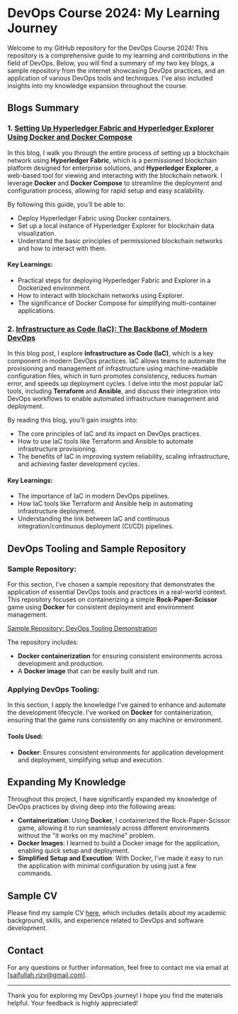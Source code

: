 # DevOps Course 2024: My Learning Journey

Welcome to my GitHub repository for the DevOps Course 2024! This repository is a comprehensive guide to my learning and contributions in the field of DevOps. Below, you will find a summary of my two key blogs, a sample repository from the internet showcasing DevOps practices, and an application of various DevOps tools and techniques. I've also included insights into my knowledge expansion throughout the course.

## Blogs Summary

### 1. [Setting Up Hyperledger Fabric and Hyperledger Explorer Using Docker and Docker Compose](https://medium.com/@saifullah.rizv/setting-up-hyperledger-fabric-and-hyperledger-explorer-using-docker-and-docker-compose-ef0f079ab688)
In this blog, I walk you through the entire process of setting up a blockchain network using **Hyperledger Fabric**, which is a permissioned blockchain platform designed for enterprise solutions, and **Hyperledger Explorer**, a web-based tool for viewing and interacting with the blockchain network. I leverage **Docker** and **Docker Compose** to streamline the deployment and configuration process, allowing for rapid setup and easy scalability. 

By following this guide, you’ll be able to:
- Deploy Hyperledger Fabric using Docker containers.
- Set up a local instance of Hyperledger Explorer for blockchain data visualization.
- Understand the basic principles of permissioned blockchain networks and how to interact with them.

#### Key Learnings:
- Practical steps for deploying Hyperledger Fabric and Explorer in a Dockerized environment.
- How to interact with blockchain networks using Explorer.
- The significance of Docker Compose for simplifying multi-container applications.

### 2. [Infrastructure as Code (IaC): The Backbone of Modern DevOps](https://medium.com/@saifullah.rizv/infrastructure-as-code-iac-the-backbone-of-modern-devops-0bed7d019608)
In this blog post, I explore **Infrastructure as Code (IaC)**, which is a key component in modern DevOps practices. IaC allows teams to automate the provisioning and management of infrastructure using machine-readable configuration files, which in turn promotes consistency, reduces human error, and speeds up deployment cycles. I delve into the most popular IaC tools, including **Terraform** and **Ansible**, and discuss their integration into DevOps workflows to enable automated infrastructure management and deployment.

By reading this blog, you’ll gain insights into:
- The core principles of IaC and its impact on DevOps practices.
- How to use IaC tools like Terraform and Ansible to automate infrastructure provisioning.
- The benefits of IaC in improving system reliability, scaling infrastructure, and achieving faster development cycles.

#### Key Learnings:
- The importance of IaC in modern DevOps pipelines.
- How IaC tools like Terraform and Ansible help in automating infrastructure deployment.
- Understanding the link between IaC and continuous integration/continuous deployment (CI/CD) pipelines.
## DevOps Tooling and Sample Repository

### Sample Repository:
For this section, I’ve chosen a sample repository that demonstrates the application of essential DevOps tools and practices in a real-world context. This repository focuses on containerizing a simple **Rock-Paper-Scissor** game using **Docker** for consistent deployment and environment management.

[Sample Repository: DevOps Tooling Demonstration](https://github.com/Nvm-seff/Rock-Paper-Scissor)

The repository includes:
- **Docker containerization** for ensuring consistent environments across development and production.
- A **Docker image** that can be easily built and run.
  
### Applying DevOps Tooling:
In this section, I apply the knowledge I’ve gained to enhance and automate the development lifecycle. I've worked on **Docker** for containerization, ensuring that the game runs consistently on any machine or environment.

#### Tools Used:
- **Docker**: Ensures consistent environments for application development and deployment, simplifying setup and execution.
  
## Expanding My Knowledge

Throughout this project, I have significantly expanded my knowledge of DevOps practices by diving deep into the following areas:

- **Containerization**: Using **Docker**, I containerized the Rock-Paper-Scissor game, allowing it to run seamlessly across different environments without the "it works on my machine" problem.
- **Docker Images**: I learned to build a Docker image for the application, enabling quick setup and deployment.
- **Simplified Setup and Execution**: With Docker, I’ve made it easy to run the application with minimal configuration by using just a few commands.

## Sample CV

Please find my sample CV [here](https://drive.google.com/file/d/14Fp1KX_zQLAI0tQwddUdQm75ZQkMfV1X/view?usp=sharing), which includes details about my academic background, skills, and experience related to DevOps and software development.

## Contact

For any questions or further information, feel free to contact me via email at [saifullah.rizv@gmail.com].

---

Thank you for exploring my DevOps journey! I hope you find the materials helpful. Your feedback is highly appreciated!
